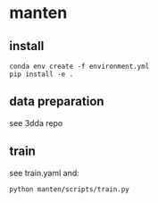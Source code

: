 # manten

## install

```
conda env create -f environment.yml
pip install -e .
```

## data preparation
see 3dda repo

## train
see train.yaml and:

```
python manten/scripts/train.py
```